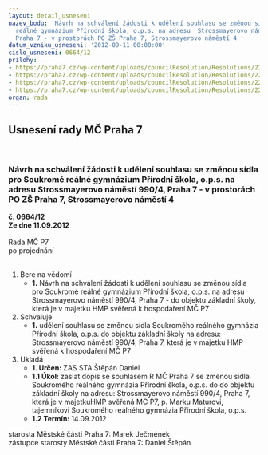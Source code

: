 ```yaml
---
layout: detail_usneseni
nazev_bodu: 'Návrh na schválení žádosti k udělení souhlasu se změnou sídla pro Soukromé
  reálné gymnázium Přírodní škola, o.p.s. na adresu  Strossmayerovo náměstí 990/4,
  Praha 7 - v prostorách PO ZŠ Praha 7, Strossmayerovo náměstí 4 '
datum_vzniku_usneseni: '2012-09-11 00:00:00'
cislo_usneseni: 0664/12
prilohy:
- https://praha7.cz/wp-content/uploads/councilResolution/Resolutions/22526/48-12-%c5%be%c3%a1dost_p%c5%a1.jpg
- https://praha7.cz/wp-content/uploads/councilResolution/Resolutions/22526/48-12-v%c3%bdpis_%c5%a1r.jpg
- https://praha7.cz/wp-content/uploads/councilResolution/Resolutions/22526/48-12-usnesen%c3%ad_0608.12.doc
- https://praha7.cz/wp-content/uploads/councilResolution/Resolutions/22526/48-12-usnesen%c3%ad_0398.12.doc
organ: rada
---
```

<div id="ucUsn_pList" class="usn">
	<span><h2>Usnesení rady MČ Praha 7 </h2>
<br></span><div class="standBody">
<span><h3>Návrh na schválení žádosti k udělení souhlasu se změnou sídla pro Soukromé reálné gymnázium Přírodní škola, o.p.s. na adresu  Strossmayerovo náměstí 990/4, Praha 7 - v prostorách PO ZŠ Praha 7, Strossmayerovo náměstí 4 </h3></span><div class="center">
		<strong>č. 0664/12</strong><br>
	</div>
<div class="center">
		<strong>Ze dne 11.09.2012</strong><br><br>
	</div>Rada MČ P7<br> po projednání<br><br><ol>
<li>Bere na vědomí<ul><li>
<strong>1.</strong> Návrh na schválení žádosti k udělení souhlasu se změnou sídla pro Soukromé reálné gymnázium Přírodní škola, o.p.s. na adresu  Strossmayerovo náměstí 990/4, Praha 7 - do objektu základní školy, která je v majetku HMP svěřená  k hospodaření MČ P7</li></ul>
</li>
<li>Schvaluje<ul><li>
<strong>1.</strong> udělení souhlasu se změnou sídla Soukromého reálného gymnázia Přírodní škola, o.p.s. do objektu základní školy na adresu: Strossmayerovo náměstí 990/4, Praha 7, která je v majetku HMP svěřená k hospodaření MČ P7          </li></ul>
</li>
<li>Ukládá<ul>
<li>
<strong>1. Určen: </strong>ZAS STA Štěpán Daniel</li>
<li>
<strong>1.1 Úkol: </strong>zaslat dopis se souhlasem R MČ Praha 7 se změnou sídla Soukromého reálného gymnázia Přírodní škola, o.p.s. do do objektu základní školy na adresu: Strossmayerovo náměstí 990/4, Praha 7, která je v majetkuHMP svěřená MČ P7, p. Marku Maturovi, tajemníkovi Soukromého reálného gymnázia Přírodní škola, o.p.s.</li>
<li>
<strong>1.2 Termín: </strong>14.09.2012</li>
</ul>
</li>
</ol>starosta Městské části Praha 7: Marek Ječmének<br>zástupce starosty Městské části Praha 7: Daniel Štěpán 
</div>
</div>